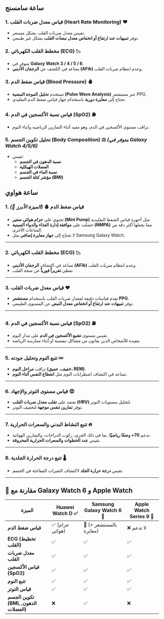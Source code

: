 ## **ساعة سامسنج**
### **1. قياس معدل ضربات القلب (Heart Rate Monitoring) ❤️**

- تقيس معدل ضربات القلب بشكل مستمر.
- توفر **تنبيهات عند ارتفاع أو انخفاض معدل نبضات القلب** بشكل غير طبيعي.

### **2. مخطط القلب الكهربائي (ECG) 📉**

- متوفر في **Galaxy Watch 3 / 4 / 5 / 6**.
- يساعد في الكشف عن **الرجفان الأذيني (AFib)** وعدم انتظام ضربات القلب.

### **3. قياس ضغط الدم (Blood Pressure) 🩸**

- تستخدم **تحليل الموجة النبضية (Pulse Wave Analysis)** عبر مستشعر PPG.
- تحتاج إلى **معايرة دورية** باستخدام جهاز قياس ضغط الدم التقليدي.

### **4. قياس نسبة الأكسجين في الدم (SpO2) ⛽**

- تراقب مستوى الأكسجين في الدم، وهو مفيد أثناء التمارين الرياضية وأثناء النوم.

### **5. تحليل تكوين الجسم (Body Composition) ⚖** _(متوفر في Galaxy Watch 4/5/6)_

- تقيس:
    - **نسبة الدهون في الجسم**
    - **العضلات الهيكلية**
    - **نسبة الماء في الجسم**
    - **مؤشر كتلة الجسم (BMI)**

## **ساعة هواوي**
### **1. قياس ضغط الدم 🩸** _(الميزة الأبرز 🎯)_

- تحتوي على **حزام هوائي صغير (Mini Pump)** مثل أجهزة قياس الضغط التقليدية.
- حصلت على **موافقة إدارة الغذاء والدواء الصينية (NMPA)** مما يجعلها أكثر دقة من الساعات الأخرى.
- لا تحتاج إلى **جهاز معايرة إضافي** مثل Samsung Galaxy Watch.

---

### **2. مخطط القلب الكهربائي (ECG) 📉**

- تساعد في اكتشاف **الرجفان الأذيني (AFib)** وعدم انتظام ضربات القلب.
- تعطي **تقريراً فورياً** عن صحة القلب.

---

### **3. قياس معدل ضربات القلب ❤️**

- تقدم قياسات دقيقة لمعدل ضربات القلب باستخدام **مستشعر PPG**.
- توفر **تنبيهات عند ارتفاع أو انخفاض معدل النبض** عن المستوى الطبيعي.

---

### **4. قياس نسبة الأكسجين في الدم (SpO2) ⛽**

- تقيس مستوى **تشبع الأكسجين في الدم** على مدار اليوم.
- مفيدة للأشخاص الذين يعانون من مشاكل تنفسية أو أثناء ممارسة الرياضة.

---

### **5. تتبع النوم وتحليل جودته 💤**

- تراقب **مراحل النوم (خفيف، عميق، REM)**.
- تساعد في اكتشاف اضطرابات النوم مثل **انقطاع النفس أثناء النوم**.

---

### **6. قياس مستوى التوتر والإجهاد 😟**

- تعتمد على **تقلب معدل ضربات القلب (HRV)** لتحليل مستويات التوتر.
- توفر **تمارين تنفس موجهة** لتخفيف التوتر.

---

### **7. تتبع النشاط البدني والسعرات الحرارية 🔥**

- تدعم **70+ وضعًا رياضيًا**، بما في ذلك الجري، ركوب الدراجات، والتمارين الهوائية.
- تقيس **عدد الخطوات والسعرات الحرارية المحروقة**.

---

### **8. تتبع درجة الحرارة الجلدية 🌡**

- تقيس **درجة حرارة الجلد** لاكتشاف التغيرات المفاجئة في الجسم.

---

## **🔹 مقارنة مع Galaxy Watch 6 و Apple Watch**

|الميزة|Huawei Watch D ✅|Samsung Galaxy Watch 6 🔵|Apple Watch Series 9 🍏|
|---|---|---|---|
|**قياس ضغط الدم**|✅ (حزام هوائي)|🔵 (بالمستشعر + معايرة)|❌ لا تدعم|
|**ECG (تخطيط القلب)**|✅|✅|✅|
|**معدل ضربات القلب**|✅|✅|✅|
|**قياس الأكسجين (SpO2)**|✅|✅|✅|
|**تتبع النوم**|✅|✅|✅|
|**قياس التوتر**|✅|✅|✅|
|**تكوين الجسم (BMI, الدهون, العضلات)**|❌|✅|❌|

